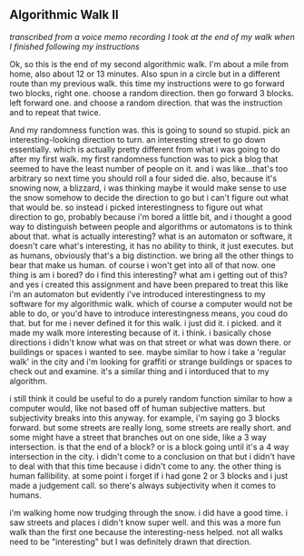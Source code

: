 ## Algorithmic Walk II

_transcribed from a voice memo recording I took at the end of my walk when I finished following my instructions_

Ok, so this is the end of my second algorithmic walk. I'm about a mile from home, also about 12 or 13 minutes. Also spun in a circle but in a different route than my previous walk. this time my instructions were to go forward two blocks, right one. choose a random direction. then go forward 3 blocks. left forward one. and choose a random direction. that was the instruction and to repeat that twice. 

And my randomness function was. this is going to sound so stupid. pick an interesting-looking direction to turn. an interesting street to go down essentially. which is actually pretty different from what i was going to do after my first walk. my first randomness function was to pick a blog that seemed to have the least number of people on it. and i was like...that's too arbitrary so next time you should roll a four sided die. also, because it's snowing now, a blizzard, i was thinking maybe it would make sense to use the snow somehow to decide the direction to go but i can't figure out what that would be. so instead i picked interestingness to figure out what direction to go, probably because i'm bored a little bit, and i thought a good way to distinguish between people and algorithms or automatons is to think about that. what is actually interesting? what is an automaton or software, it doesn't care what's interesting, it has no ability to think, it just executes. but as humans, obviously that's a big distinction. we bring all the other things to bear that make us human. of course i won't get into all of that now. one thing is am i bored? do i find this interesting? what am i getting out of this? and yes i created this assignment and have been prepared to treat this like i'm an automaton but evidently i've introduced interestingness to my software for my algorithmic walk. which of course a computer would not be able to do, or you'd have to introduce interestingness means, you coud do that. but for me i never defined it for this walk. i just did it. i picked. and it made my walk more interesting because of it. i think. i basically chose directions i didn't know what was on that street or what was down there. or buildings or spaces i wanted to see. maybe similar to how i take a 'regular walk' in the city and i'm looking for graffiti or strange buildings or spaces to check out and examine. it's a similar thing and i intorduced that to my algorithm. 

i still think it could be useful to do a purely random function similar to how a computer would, like not based off of human subjective matters. but subjectivity breaks into this anyway. for example, i'm saying go 3 blocks forward. but some streets are really long, some streets are really short. and some might have a street that branches out on one side, like a 3 way intersection. is that the end of a block? or is a block going until it's a 4 way intersection in the city. i didn't come to a conclusion on that but i didn't have to deal with that this time because i didn't come to any. the other thing is human fallibility. at some point i forget if i had gone 2 or 3 blocks and i just made a judgement call. so there's always subjectivity when it comes to humans. 

i'm walking home now trudging through the snow. i did have a good time. i saw streets and places i didn't know super well. and this was a more fun walk than the first one because the interesting-ness helped. not all walks need to be "interesting" but I was definitely drawn that direction.
